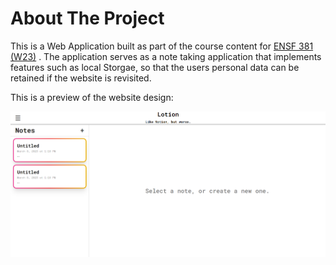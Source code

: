 # About The Project

This is a Web Application built as part of the course content for <a href="https://contacts.ucalgary.ca/info/enel/courses/w23/ENSF381?destination=courses%2Fw23">ENSF 381 (W23)</a> . The application serves as a note taking application that implements features such as local Storgae, so that the users personal data can be retained if the website is revisited.

This is a preview of the website design:

![project  preview](images/preview.png)
